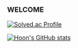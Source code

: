 ### WELCOME ###

[![Solved.ac Profile](http://mazassumnida.wtf/api/generate_badge?boj=hoon_code)](https://solved.ac/hoon_code)





[![Hoon's GitHub stats](https://github-readme-stats.vercel.app/api?username=Hoon-Code&show_icons=true&theme=ambient_gradient&count_private=true)](https://github.com/Hoon-Code/github-readme-stats)

